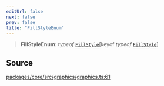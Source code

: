 ```yaml
---
editUrl: false
next: false
prev: false
title: "FillStyleEnum"
---
```


> **FillStyleEnum**: *typeof* [`FillStyle`](/api-core/variables/fillstyle/)\[keyof *typeof* [`FillStyle`](/api-core/variables/fillstyle/)\]

## Source

[packages/core/src/graphics/graphics.ts:61](https://github.com/dgmjs/dgmjs/blob/main/packages/core/src/graphics/graphics.ts#L61)
